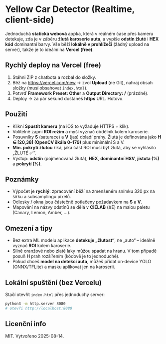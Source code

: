 # Yellow Car Detector (Realtime, client-side)

Jednoduchá **statická webová** appka, která v reálném čase přes kameru detekuje, zda je v záběru **žlutá karoserie auta**, a vypíše **odstín žluté** i **HEX kód** dominantní barvy. Vše běží **lokálně v prohlížeči** (žádný upload na server), takže je to ideální na **Vercel (free)**.

## Rychlý deploy na Vercel (free)
1. Stáhni ZIP z chatbota a rozbal do složky.
2. Běž na https://vercel.com/new → zvol **Upload** (ne Git), nahraj obsah složky (musí obsahovat `index.html`).
3. Potvrď **Framework Preset: Other** a **Output Directory: /** (prázdné).
4. Deploy → za pár sekund dostaneš **https** URL. Hotovo.

## Použití
- Klikni **Spustit kameru** (na iOS to vyžaduje HTTPS + klik).
- Volitelně zapni **ROI režim** a myší vyznač obdélník kolem karoserie.
- Posuvníky **S** (saturace) a **V** (jas) doladí prahy. Žlutá je definována jako **H ∈ [20,38] (OpenCV škála 0–179)** plus minimální S a V.
- **Min. pokrytí žlutou** říká, jaká část ROl musí být žlutá, aby se vyhlásilo „ŽLUTÉ ✅“.
- Výstup: **odstín** (pojmenovaná žlutá), **HEX**, **dominantní HSV**, **jistota (%)** a **pokrytí (%)**.

## Poznámky
- Výpočet je **rychlý**: zpracování běží na zmenšeném snímku 320 px na šířku a subsamplingu pixelů.
- Odlesky / okna jsou částečně potlačeny požadavkem na **S** a **V**.
- Mapování na názvy odstínů se dělá v **CIELAB** (ΔE) na malou paletu (Canary, Lemon, Amber, ...).

## Omezení a tipy
- Bez extra ML modelu aplikace **detekuje „žlutost“**, ne „auto“ – ideálně vyznač **ROI** kolem karoserie.
- Silně oranžové nebo zlaté laky můžou spadat na hranu. V tom případě posuň **H** prah rozšířením (kódově je to jednoduché).
- Pokud chceš **model na detekci auta**, můžeš přidat on‑device YOLO (ONNX/TFLite) a masku aplikovat jen na karoserii.

## Lokální spuštění (bez Vercelu)
Stačí otevřít `index.html` přes jednoduchý server:

```bash
python3 -m http.server 8080
# otevři http://localhost:8080
```

## Licenční info
MIT. Vytvořeno 2025-08-14.
